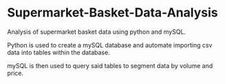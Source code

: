 # Supermarket-Basket-Data-Analysis
Analysis of supermarket basket data using python and mySQL.

Python is used to create a mySQL database and automate importing csv data into tables within the database.

mySQL is then used to query said tables to segment data by volume and price.
